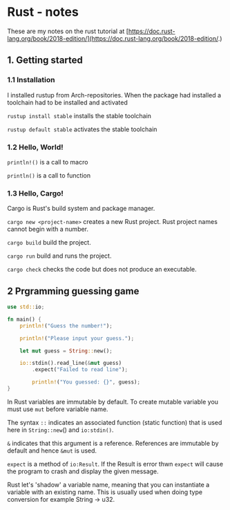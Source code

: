 # Rust - notes

These are my notes on the rust tutorial at [https://doc.rust-lang.org/book/2018-edition/](https://doc.rust-lang.org/book/2018-edition/.)

## 1. Getting started

### 1.1 Installation

I installed rustup from Arch-repositories. When the package had installed a toolchain had to be installed and activated 

`rustup install stable` installs the stable toolchain

`rustup default stable` activates the stable toolchain

### 1.2 Hello, World!

`println!()` is a call to macro

`println()` is a call to function

### 1.3 Hello, Cargo!

Cargo is Rust's build system and package manager.

`cargo new <project-name>` creates a new Rust project. Rust project names cannot begin with a number.

`cargo build` build the project.

`cargo run` build and runs the project.

`cargo check` checks the code but does not produce an executable.

## 2 Prgramming guessing game

```rust
use std::io;

fn main() {
    println!("Guess the number!");

    println!("Please input your guess.");

    let mut guess = String::new();

    io::stdin().read_line(&mut guess)
        .expect("Failed to read line");

        println!("You guessed: {}", guess);
}
```

In Rust variables are immutable by default. To create mutable variable you must use `mut` before variable name.

The syntax `::` indicates an associated function (static function) that is used here in `String::new`() and `io:stdin()`.

`&` indicates that this argument is a reference. References are immutable by default and hence `&mut` is used.

`expect` is a method of `io:Result`. If the Result is error thwn `expect` will cause the program to crash and display the given message.

Rust let's 'shadow' a variable name, meaning that you can instantiate a variable with an existing name. This is usually used when doing type conversion for example String -> u32.